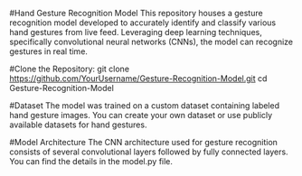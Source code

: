 #Hand Gesture Recognition Model
This repository houses a gesture recognition model developed to accurately identify and classify various hand gestures from live feed. Leveraging deep learning techniques, specifically convolutional neural networks (CNNs), the model can recognize gestures in real time.

#Clone the Repository:
git clone https://github.com/YourUsername/Gesture-Recognition-Model.git
cd Gesture-Recognition-Model

#Dataset
The model was trained on a custom dataset containing labeled hand gesture images. You can create your own dataset or use publicly available datasets for hand gestures.

#Model Architecture
The CNN architecture used for gesture recognition consists of several convolutional layers followed by fully connected layers. You can find the details in the model.py file.
